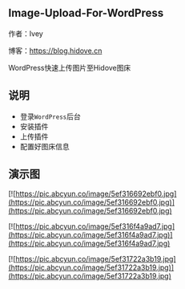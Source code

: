 ## Image-Upload-For-WordPress

作者：Ivey

博客：https://blog.hidove.cn

WordPress快速上传图片至Hidove图床

## 说明

* 登录`WordPress`后台
* 安装插件
* 上传插件
* 配置好图床信息

## 演示图

[![https://pic.abcyun.co/image/5ef316692ebf0.jpg](https://pic.abcyun.co/image/5ef316692ebf0.jpg)](https://pic.abcyun.co/image/5ef316692ebf0.jpg)

[![https://pic.abcyun.co/image/5ef316f4a9ad7.jpg](https://pic.abcyun.co/image/5ef316f4a9ad7.jpg)](https://pic.abcyun.co/image/5ef316f4a9ad7.jpg)

[![https://pic.abcyun.co/image/5ef31722a3b19.jpg](https://pic.abcyun.co/image/5ef31722a3b19.jpg)](https://pic.abcyun.co/image/5ef31722a3b19.jpg)